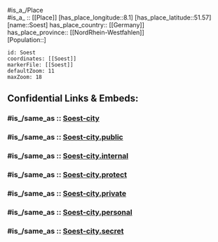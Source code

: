 ﻿---
confidential: public
isDeleted: false
location:
- 51.57
- 8.1
mapmarker: city
mapzoom:
- 7
- 12
SpocWebEntityId: 34339
tags:
- geo/City
type: City
---

#is_a_/Place  
#is_a_ :: [[Place]] 
[has_place_longitude::8.1] 
[has_place_latitude::51.57] 
[name::Soest] 
has_place_country:: [[Germany]]  
has_place_province:: [[NordRhein-Westfahlen]]  
[Population::] 



```leaflet
id: Soest
coordinates: [[Soest]] 
markerFile: [[Soest]] 
defaultZoom: 11 
maxZoom: 18
```


## Confidential Links & Embeds: 

### #is_/same_as :: [Soest-city](/_Standards/Earth/Continent/Europe/Europe~Central/Germany/Germany~West/Nordrhein-Westfalen/counties~NW/Soest/cities~Soest/Soest-city.md) 

### #is_/same_as :: [Soest-city.public](/_public/Earth/Continent/Europe/Europe~Central/Germany/Germany~West/Nordrhein-Westfalen/counties~NW/Soest/cities~Soest/Soest-city.public.md) 

### #is_/same_as :: [Soest-city.internal](/_internal/Earth/Continent/Europe/Europe~Central/Germany/Germany~West/Nordrhein-Westfalen/counties~NW/Soest/cities~Soest/Soest-city.internal.md) 

### #is_/same_as :: [Soest-city.protect](/_protect/Earth/Continent/Europe/Europe~Central/Germany/Germany~West/Nordrhein-Westfalen/counties~NW/Soest/cities~Soest/Soest-city.protect.md) 

### #is_/same_as :: [Soest-city.private](/_private/Earth/Continent/Europe/Europe~Central/Germany/Germany~West/Nordrhein-Westfalen/counties~NW/Soest/cities~Soest/Soest-city.private.md) 

### #is_/same_as :: [Soest-city.personal](/_personal/Earth/Continent/Europe/Europe~Central/Germany/Germany~West/Nordrhein-Westfalen/counties~NW/Soest/cities~Soest/Soest-city.personal.md) 

### #is_/same_as :: [Soest-city.secret](/_secret/Earth/Continent/Europe/Europe~Central/Germany/Germany~West/Nordrhein-Westfalen/counties~NW/Soest/cities~Soest/Soest-city.secret.md)

